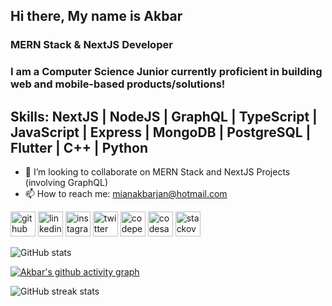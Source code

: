 ## Hi there, My name is Akbar
### MERN Stack & NextJS Developer
### I am a Computer Science Junior currently proficient in building web and mobile-based products/solutions! 

## Skills: NextJS | NodeJS | GraphQL | TypeScript | JavaScript | Express | MongoDB | PostgreSQL | Flutter | C++ | Python
- 👯 I’m looking to collaborate on MERN Stack and NextJS Projects (involving GraphQL) 
- 📫 How to reach me: mianakbarjan@hotmail.com 


[<img src='https://cdn.jsdelivr.net/npm/simple-icons@3.0.1/icons/github.svg' alt='github' height='40'>](https://github.com/mianakbarjan)  [<img src='https://cdn.jsdelivr.net/npm/simple-icons@3.0.1/icons/linkedin.svg' alt='linkedin' height='40'>](https://www.linkedin.com/in/https://www.linkedin.com/in/mianakbarjan//)  [<img src='https://cdn.jsdelivr.net/npm/simple-icons@3.0.1/icons/instagram.svg' alt='instagram' height='40'>](https://www.instagram.com/mianakbarjan/)  [<img src='https://cdn.jsdelivr.net/npm/simple-icons@3.0.1/icons/twitter.svg' alt='twitter' height='40'>](https://twitter.com/mianakbarjan)  [<img src='https://cdn.jsdelivr.net/npm/simple-icons@3.0.1/icons/codepen.svg' alt='codepen' height='40'>](https://codepen.io/mianakbarjan)  [<img src='https://cdn.jsdelivr.net/npm/simple-icons@3.0.1/icons/codesandbox.svg' alt='codesandbox' height='40'>](https://codesandbox.io/u/mianakbarjan)  [<img src='https://cdn.jsdelivr.net/npm/simple-icons@3.0.1/icons/stackoverflow.svg' alt='stackoverflow' height='40'>](https://stackoverflow.com/users/20190647)  

![GitHub stats](https://github-readme-stats.vercel.app/api?username=mianakbarjan&show_icons=true)  

[![Akbar's github activity graph](https://github-readme-activity-graph.vercel.app/graph?username=mianakbarjan&theme=github-compact)](https://github.com/ashutosh00710/github-readme-activity-graph)

![GitHub streak stats](https://github-readme-streak-stats.herokuapp.com/?user=mianakbarjan)  

